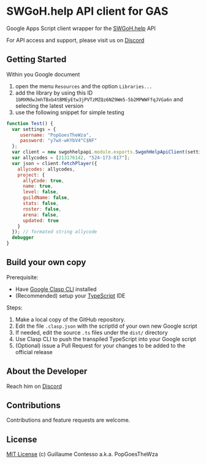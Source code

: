 # SWGoH.help API client for GAS

Google Apps Script client wrapper for the [SWGoH.help](https://api.swgoh.help/swgoh) API

For API access and support, please visit us on [Discord](https://discord.gg/kau4XTB)

## Getting Started

Within you Google document
1. open  the menu `Resources` and the option `Libraries...`
1. add the library by using this ID `1bMXMdwJmhTBxb4tBMEyEtw3jPVTzMZQz6NZ9Wm5-5b2MPWWFfqJVGa6n` and selecting the latest version
1. use the following snippet for simple testing
```javascript
function Test() {
  var settings = {
     username: "PopGoesTheWza",
     password: "y7wX-wKYbV4^C$NF"
  };
  var client = new swgohhelpapi.module.exports.SwgohHelpApiClient(settings);
  var allycodes = [213176142, "524-173-817"];
  var json = client.fetchPlayer({
    allycodes: allycodes,
    project: {
      allyCode: true,
      name: true,
      level: false,
      guildName: false,
      stats: false,
      roster: false,
      arena: false,
      updated: true
    }
  }); // formated string allycode
  debugger
}
```

## Build your own copy

Prerequisite:
- Have [Google Clasp CLI](https://developers.google.com/apps-script/guides/clasp) installed
- (Recommended) setup your [TypeScript](https://developers.google.com/apps-script/guides/typescript) IDE

Steps:
1. Make a local copy of the GitHub repository.
1. Edit the file `.clasp.json` with the scriptId of your own new Google script
1. If needed, edit the source `.ts` files under the `dist/` directory
1. Use Clasp CLI to push the transpiled TypeScript into your Google script
1. (Optional) issue a Pull Request for your changes to be added to the official release

## About the Developer

Reach him on [Discord](https://discord.gg/ywzJEaQ)

## Contributions

Contributions and feature requests are welcome.

## License

[MIT License](https://github.com/labnol/apps-script-starter/blob/master/LICENSE) (c) Guillaume Contesso a.k.a. PopGoesTheWza